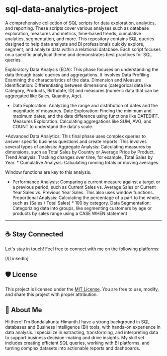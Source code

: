 # sql-data-analytics-project
A comprehensive collection of SQL scripts for data exploration, analytics, and reporting. 
These scripts cover various analyses such as database exploration, measures and metrics, time-based trends, cumulative analytics, segmentation, and more.
This repository contains SQL queries designed to help data analysts and BI professionals quickly explore, segment, and analyze data within a relational database. 
Each script focuses on a specific analytical theme and demonstrates best practices for SQL queries.

Exploratory Data Analysis (EDA): This phase focuses on understanding the data through basic queries and aggregations.
It involves:Data Profiling: Examining the characteristics of the data.
Dimension and Measure Identification: Differentiating between dimensions (categorical data like Category, Products, Birthdate, ID) and measures (numeric data that can be aggregated like Sales, Quantity, Age).    
* Data Exploration: Analyzing the range and distribution of dates and the magnitude of measures.
Date Exploration: Finding the minimum and maximum dates, and the date difference using functions like DATEDIFF.
Measures Exploration: Calculating aggregations like SUM, AVG, and COUNT to understand the data's scale.


*Advanced Data Analytics: This final phase uses complex queries to answer specific business questions and create reports. This involves several types of analysis:
Aggregate Analysis: Calculating measures by dimensions, such as Total Sales by Country or Average Price by Product.
Trend Analysis: Tracking changes over time, for example, Total Sales by Year.     * 
Cumulative Analysis: Calculating running totals or moving averages. 

Window functions are key to this analysis.     
* Performance Analysis: Comparing a current measure against a target or a previous period, such as Current Sales vs. Average Sales or Current Year Sales vs. Previous Year Sales. This also uses 
  window functions.
Proportional Analysis: Calculating the percentage of a part to the whole, such as (Sales / Total Sales) * 100 by category.
Data Segmentation: Categorizing data into groups, like segmenting customers by age or products by sales range using a CASE WHEN statement
---

## ☕ Stay Connected

Let's stay in touch! Feel free to connect with me on the following platforms:

[![LinkedIn]



## 🛡 License

This project is licensed under the [MIT License](LICENSE). You are free to use, modify, and share this project with proper attribution.

## 🌟 About Me

Hi there! I'm Bondalakunta Himanth.I have a strong background in SQL databases and Business Intelligence (BI) tools, with hands-on experience in data analysis.
I specialize in extracting, transforming, and interpreting data to support business decision-making and drive insights. 
My skill set includes creating efficient SQL queries, working with BI platforms, and turning complex datasets into actionable reports and dashboards.
